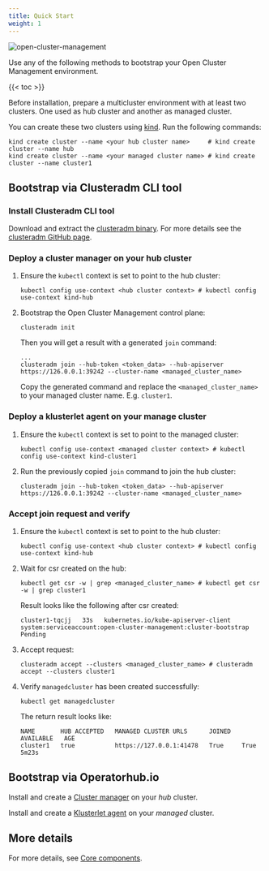 ```yaml
---
title: Quick Start
weight: 1
---
```


![open-cluster-management](/ocm-logo.png)

Use any of the following methods to bootstrap your Open Cluster Management environment.

<!-- spellchecker-disable -->

{{< toc >}}

Before installation, prepare a multicluster environment with at least two clusters. One used as hub cluster and another as managed cluster.

You can create these two clusters using [kind](https://kind.sigs.k8s.io). Run the following commands:

```Shell
kind create cluster --name <your hub cluster name>     # kind create cluster --name hub
kind create cluster --name <your managed cluster name> # kind create cluster --name cluster1
```

## Bootstrap via Clusteradm CLI tool

### Install Clusteradm CLI tool

Download and extract the [clusteradm binary](https://github.com/open-cluster-management-io/clusteradm/releases/latest). For more details see the [clusteradm GitHub page](https://github.com/open-cluster-management-io/clusteradm/blob/main/README.md#quick-start).

### Deploy a cluster manager on your hub cluster

1. Ensure the `kubectl` context is set to point to the hub cluster:

   ```Shell
   kubectl config use-context <hub cluster context> # kubectl config use-context kind-hub
   ```

2. Bootstrap the Open Cluster Management control plane:

   ```Shell
   clusteradm init
   ```

   Then you will get a result with a generated `join` command:

   ```Shell
   ...
   clusteradm join --hub-token <token_data> --hub-apiserver https://126.0.0.1:39242 --cluster-name <managed_cluster_name>
   ```

   Copy the generated command and replace the `<managed_cluster_name>` to your managed cluster name. E.g. `cluster1`.

### Deploy a klusterlet agent on your manage cluster

1. Ensure the `kubectl` context is set to point to the managed cluster:

   ```Shell
   kubectl config use-context <managed cluster context> # kubectl config use-context kind-cluster1
   ```

2. Run the previously copied `join` command to join the hub cluster:

   ```Shell
   clusteradm join --hub-token <token_data> --hub-apiserver https://126.0.0.1:39242 --cluster-name <managed_cluster_name>
   ```

### Accept join request and verify

1. Ensure the `kubectl` context is set to point to the hub cluster:

   ```Shell
   kubectl config use-context <hub cluster context> # kubectl config use-context kind-hub
   ```

2. Wait for csr created on the hub:

   ```Shell
   kubectl get csr -w | grep <managed_cluster_name> # kubectl get csr -w | grep cluster1
   ```

   Result looks like the following after csr created:

   ```Shell
   cluster1-tqcjj   33s   kubernetes.io/kube-apiserver-client   system:serviceaccount:open-cluster-management:cluster-bootstrap   Pending
   ```

3. Accept request:

   ```Shell
   clusteradm accept --clusters <managed_cluster_name> # clusteradm accept --clusters cluster1
   ```

4. Verify `managedcluster` has been created successfully:

   ```Shell
   kubectl get managedcluster
   ```

   The return result looks like:

   ```Shell
   NAME       HUB ACCEPTED   MANAGED CLUSTER URLS      JOINED   AVAILABLE   AGE
   cluster1   true           https://127.0.0.1:41478   True     True        5m23s
   ```

## Bootstrap via Operatorhub.io

Install and create a [Cluster manager](https://operatorhub.io/operator/cluster-manager) on your _hub_ cluster.

Install and create a [Klusterlet agent](https://operatorhub.io/operator/klusterlet) on your _managed_ cluster.

## More details

For more details, see [Core components](/getting-started/core).
